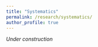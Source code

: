 ```yaml
---
title: "Systematics"
permalink: /research/systematics/
author_profile: true
---
```


*Under construction*
